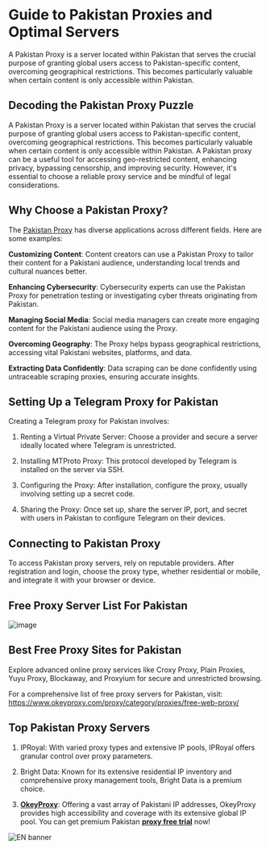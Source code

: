 # Guide to Pakistan Proxies and Optimal Servers
A Pakistan Proxy is a server located within Pakistan that serves the crucial purpose of granting global users access to Pakistan-specific content, overcoming geographical restrictions. This becomes particularly valuable when certain content is only accessible within Pakistan.

## Decoding the Pakistan Proxy Puzzle
A Pakistan Proxy is a server located within Pakistan that serves the crucial purpose of granting global users access to Pakistan-specific content, overcoming geographical restrictions. This becomes particularly valuable when certain content is only accessible within Pakistan. A Pakistan proxy can be a useful tool for accessing geo-restricted content, enhancing privacy, bypassing censorship, and improving security. However, it's essential to choose a reliable proxy service and be mindful of legal considerations.

## Why Choose a Pakistan Proxy?
The [Pakistan Proxy](https://www.okeyproxy.com/proxy/best-free-pakistan-proxy-server-list-for-2024/) has diverse applications across different fields. Here are some examples:

**Customizing Content**: Content creators can use a Pakistan Proxy to tailor their content for a Pakistani audience, understanding local trends and cultural nuances better.

**Enhancing Cybersecurity**: Cybersecurity experts can use the Pakistan Proxy for penetration testing or investigating cyber threats originating from Pakistan.

**Managing Social Media**: Social media managers can create more engaging content for the Pakistani audience using the Proxy.

**Overcoming Geography**: The Proxy helps bypass geographical restrictions, accessing vital Pakistani websites, platforms, and data.

**Extracting Data Confidently**: Data scraping can be done confidently using untraceable scraping proxies, ensuring accurate insights.

## Setting Up a Telegram Proxy for Pakistan

Creating a Telegram proxy for Pakistan involves:

1. Renting a Virtual Private Server: Choose a provider and secure a server ideally located where Telegram is unrestricted.
     
2. Installing MTProto Proxy: This protocol developed by Telegram is installed on the server via SSH.
   
3. Configuring the Proxy: After installation, configure the proxy, usually involving setting up a secret code.
   
4. Sharing the Proxy: Once set up, share the server IP, port, and secret with users in Pakistan to configure Telegram on their devices.

## Connecting to Pakistan Proxy

To access Pakistan proxy servers, rely on reputable providers. After registration and login, choose the proxy type, whether residential or mobile, and integrate it with your browser or device.

## Free Proxy Server List For Pakistan
![image](https://github.com/okeyproxy2/Pakistan-Proxy/assets/155126786/d11787ea-83d3-4c1d-b120-e0e7f80b2570)

## Best Free Proxy Sites for Pakistan
Explore advanced online proxy services like Croxy Proxy, Plain Proxies, Yuyu Proxy, Blockaway, and Proxyium for secure and unrestricted browsing.

For a comprehensive list of free proxy servers for Pakistan, visit: https://www.okeyproxy.com/proxy/category/proxies/free-web-proxy/

## Top Pakistan Proxy Servers

1. IPRoyal: With varied proxy types and extensive IP pools, IPRoyal offers granular control over proxy parameters.
 
2. Bright Data: Known for its extensive residential IP inventory and comprehensive proxy management tools, Bright Data is a premium choice.
 
3. [**OkeyProxy**](https://www.okeyproxy.com/en/residential-proxies): Offering a vast array of Pakistani IP addresses, OkeyProxy provides high accessibility and coverage with its extensive global IP pool. You can get premium Pakistan [**proxy free trial**](https://www.okeyproxy.com/proxy/?link=b63b57) now!

![EN banner](https://github.com/okeyproxy2/Pakistan-Proxy/assets/155126786/a250f8b1-0d19-4b40-a319-1ae868891952)
